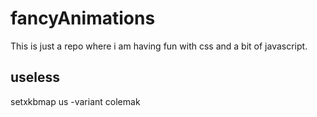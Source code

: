 # fancyAnimations

This is just a repo where i am having fun with css and a bit of javascript.




## useless

setxkbmap us -variant colemak
